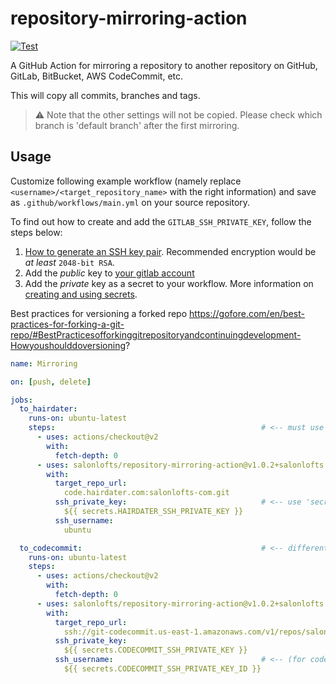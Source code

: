 # repository-mirroring-action

[![Test](https://github.com/pixta-dev/repository-mirroring-action/actions/workflows/test.yml/badge.svg)](https://github.com/pixta-dev/repository-mirroring-action/actions/workflows/test.yml)

A GitHub Action for mirroring a repository to another repository on GitHub, GitLab, BitBucket, AWS CodeCommit, etc.

This will copy all commits, branches and tags.

>⚠️ Note that the other settings will not be copied. Please check which branch is 'default branch' after the first mirroring.

## Usage

Customize following example workflow (namely replace `<username>/<target_repository_name>` with the right information) and save as `.github/workflows/main.yml` on your source repository.

To find out how to create and add the `GITLAB_SSH_PRIVATE_KEY`, follow the steps below:
1. [How to generate an SSH key pair](https://docs.gitlab.com/ee/ssh/#generate-an-ssh-key-pair). Recommended encryption would be _at least_ `2048-bit RSA`.
2. Add the _public_ key to [your gitlab account](https://gitlab.com/-/profile/keys)
3. Add the _private_ key as a secret to your workflow. More information on [creating and using secrets](https://help.github.com/en/actions/automating-your-workflow-with-github-actions/creating-and-using-encrypted-secrets).

Best practices for versioning a forked repo
https://gofore.com/en/best-practices-for-forking-a-git-repo/#BestPracticesofforkinggitrepositoryandcontinuingdevelopment-Howyoushoulddoversioning?

```yaml
name: Mirroring

on: [push, delete]

jobs:
  to_hairdater:
    runs-on: ubuntu-latest
    steps:                                              # <-- must use actions/checkout before mirroring
      - uses: actions/checkout@v2
        with:
          fetch-depth: 0
      - uses: salonlofts/repository-mirroring-action@v1.0.2+salonlofts.1
        with:
          target_repo_url:
            code.hairdater.com:salonlofts-com.git
          ssh_private_key:                              # <-- use 'secrets' to pass credential information.
            ${{ secrets.HAIRDATER_SSH_PRIVATE_KEY }}
          ssh_username:
            ubuntu

  to_codecommit:                                        # <-- different jobs are executed in parallel.
    runs-on: ubuntu-latest
    steps:
      - uses: actions/checkout@v2
        with:
          fetch-depth: 0
      - uses: salonlofts/repository-mirroring-action@v1.0.2+salonlofts.1
        with:
          target_repo_url:
            ssh://git-codecommit.us-east-1.amazonaws.com/v1/repos/salonlofts-com
          ssh_private_key:
            ${{ secrets.CODECOMMIT_SSH_PRIVATE_KEY }}
          ssh_username:                                 # <-- (for codecommit) you need to specify ssh-key-id as ssh username.
            ${{ secrets.CODECOMMIT_SSH_PRIVATE_KEY_ID }}
```
